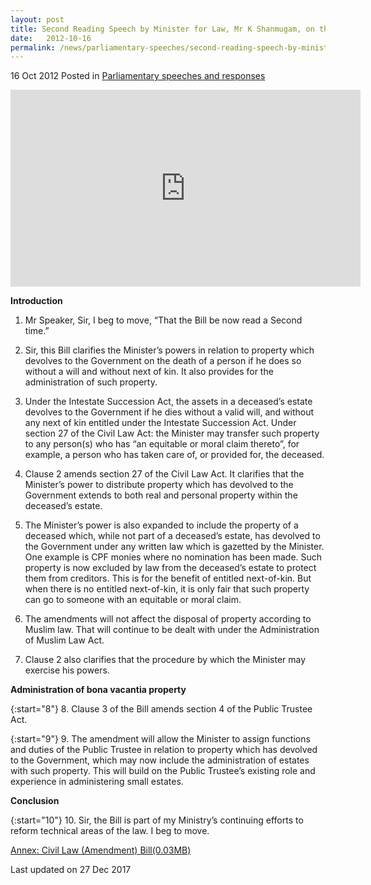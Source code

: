 ```yaml
---
layout: post
title: Second Reading Speech by Minister for Law, Mr K Shanmugam, on the Civil Law (Amendment) Bill
date:   2012-10-16
permalink: /news/parliamentary-speeches/second-reading-speech-by-minister-for-law-mr-k-shanmugam-on-the-civil-law-amendment-bill
---
```



16 Oct 2012 Posted in [Parliamentary speeches and responses](/news/parliamentary-speeches)

<div class="bp-youtube">
<iframe title="video: Speech by Minister for Law on the Civil Law (Amendment) Bill" width="560" height="315" src="https://www.youtube.com/embed/ku-jL9nm16U" frameborder="0" allow="accelerometer; autoplay; encrypted-media; gyroscope; picture-in-picture" allowfullscreen></iframe>      
</div>

**Introduction**


1. Mr Speaker, Sir, I beg to move, “That the Bill be now read a Second time.”

2. Sir, this Bill clarifies the Minister’s powers in relation to property which devolves to the Government on the death of a person if he does so without a will and without next of kin. It also provides for the administration of such property.

3. Under the Intestate Succession Act, the assets in a deceased’s estate devolves to the Government if he dies without a valid will, and without any next of kin entitled under the Intestate Succession Act. Under section 27 of the Civil Law Act: the Minister may transfer such property to any person(s) who has “an equitable or moral claim thereto”, for example, a person who has taken care of, or provided for, the deceased.

4. Clause 2 amends section 27 of the Civil Law Act. It clarifies that the Minister’s power to distribute property which has devolved to the Government extends to both real and personal property within the deceased’s estate.

5. The Minister’s power is also expanded to include the property of a deceased which, while not part of a deceased’s estate, has devolved to the Government under any written law which is gazetted by the Minister. One example is CPF monies where no nomination has been made. Such property is now excluded by law from the deceased’s estate to protect them from creditors. This is for the benefit of entitled next-of-kin. But when there is no entitled next-of-kin, it is only fair that such property can go to someone with an equitable or moral claim.

6. The amendments will not affect the disposal of property according to Muslim law. That will continue to be dealt with under the Administration of Muslim Law Act.

7. Clause 2 also clarifies that the procedure by which the Minister may exercise his powers.

**Administration of bona vacantia property**

{:start="8"}
8. Clause 3 of the Bill amends section 4 of the Public Trustee Act.

{:start="9"}
9. The amendment will allow the Minister to assign functions and duties of the Public Trustee in relation to property which has devolved to the Government, which may now include the administration of estates with such property. This will build on the Public Trustee’s existing role and experience in administering small estates.


**Conclusion**

{:start="10"}
10. Sir, the Bill is part of my Ministry’s continuing efforts to reform technical areas of the law. I beg to move.


[Annex: Civil Law (Amendment) Bill(0.03MB)](/files/news/parliamentary-speeches/2012/10/linkclick3584.pdf)


<p class="right-side-updated">Last updated on 27 Dec 2017</p> 
